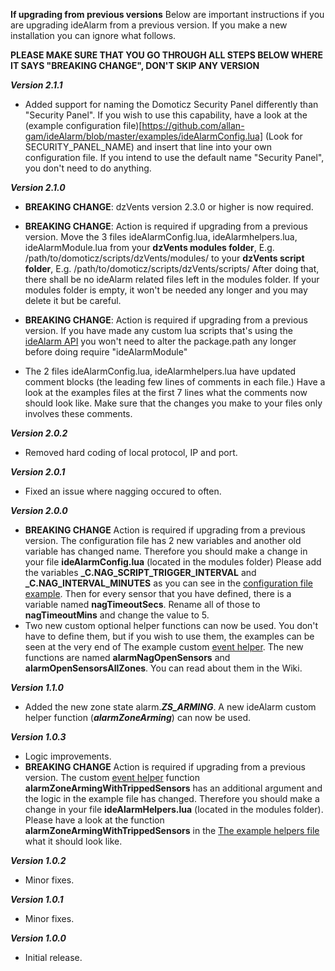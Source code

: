 **If upgrading from previous versions**
Below are important instructions if you are upgrading ideAlarm from a previous version. If you make a new installation you can ignore what follows.

**PLEASE MAKE SURE THAT YOU GO THROUGH ALL STEPS BELOW WHERE IT SAYS "BREAKING CHANGE", DON'T SKIP ANY VERSION**

***Version 2.1.1***
- Added support for naming the Domoticz Security Panel differently than "Security Panel". If you wish to use this capability, have a look at the (example configuration file)[https://github.com/allan-gam/ideAlarm/blob/master/examples/ideAlarmConfig.lua] (Look for SECURITY_PANEL_NAME) and insert that line into your own configuration file. If you intend to use the default name "Security Panel", you don't need to do anything.

***Version 2.1.0***
- **BREAKING CHANGE**: dzVents version 2.3.0 or higher is now required.

- **BREAKING CHANGE**: Action is required if upgrading from a previous version. Move the 3 files ideAlarmConfig.lua, ideAlarmhelpers.lua, ideAlarmModule.lua from your **dzVents modules folder**, E.g.  /path/to/domoticz/scripts/dzVents/modules/ to your **dzVents script folder**, E.g.  /path/to/domoticz/scripts/dzVents/scripts/ After doing that, there shall be no ideAlarm related files left in the modules folder. If your modules folder is empty, it won't be needed any longer and you may delete it but be careful.

- **BREAKING CHANGE**: Action is required if upgrading from a previous version. If you have made any custom lua scripts that's using the [ideAlarm API](https://github.com/allan-gam/ideAlarm/wiki/ideAlarm-API) you won't need to alter the package.path any longer before doing require "ideAlarmModule"

- The 2 files ideAlarmConfig.lua, ideAlarmhelpers.lua have updated comment blocks (the leading few lines of comments in each file.) Have a look at the examples files at the first 7 lines what the comments now should look like. Make sure that the changes you make to your files only involves these comments.

***Version 2.0.2***
- Removed hard coding of local protocol, IP and port.

***Version 2.0.1***
- Fixed an issue where nagging occured to often.

***Version 2.0.0***
- **BREAKING CHANGE** Action is required if upgrading from a previous version. The configuration file has 2 new variables and another old variable has changed name. Therefore you should make a change in your file **ideAlarmConfig.lua** (located in the modules folder) Please add the variables **_C.NAG_SCRIPT_TRIGGER_INTERVAL** and **_C.NAG_INTERVAL_MINUTES** as you can see in the [configuration file example](https://github.com/allan-gam/ideAlarm/blob/master/modules/ideAlarmConfigExample.lua). Then for every sensor that you have defined, there is a variable named **nagTimeoutSecs**. Rename all of those to **nagTimeoutMins** and change the value to 5.
- Two new custom optional helper functions can now be used. You don't have to define them, but if you wish to use them, the examples can be seen at the very end of The example custom [event helper](https://github.com/allan-gam/ideAlarm/wiki/Event-Helpers). The new functions are named **alarmNagOpenSensors** and **alarmOpenSensorsAllZones**. You can read about them in the Wiki.

***Version 1.1.0***
- Added the new zone state alarm.***ZS_ARMING***. A new ideAlarm custom helper function (***alarmZoneArming***) can now be used.

***Version 1.0.3***
- Logic improvements.
- **BREAKING CHANGE** Action is required if upgrading from a previous version. The custom [event helper](https://github.com/allan-gam/ideAlarm/wiki/Event-Helpers) function **alarmZoneArmingWithTrippedSensors**
has an additional argument and the logic in the example file has changed. Therefore you should make a change in your file **ideAlarmHelpers.lua**
(located in the modules folder). Please have a look at the function **alarmZoneArmingWithTrippedSensors** in the [The example helpers file](https://raw.githubusercontent.com/allan-gam/ideAlarm/master/modules/ideAlarmHelpersExample.lua) what it should look like.

***Version 1.0.2***
- Minor fixes.

***Version 1.0.1***
- Minor fixes.

***Version 1.0.0***
- Initial release.
